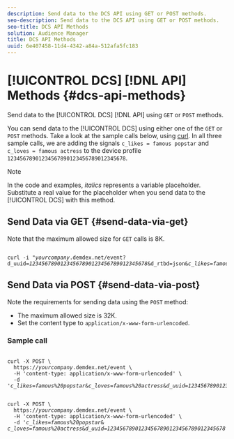 ```yaml
---
description: Send data to the DCS API using GET or POST methods.
seo-description: Send data to the DCS API using GET or POST methods.
seo-title: DCS API Methods
solution: Audience Manager
title: DCS API Methods
uuid: 6e407458-11d4-4342-a84a-512afa5fc183
---
```


# [!UICONTROL DCS] [!DNL API] Methods {#dcs-api-methods}

Send data to the [!UICONTROL DCS] [!DNL API] using `GET` or `POST` methods.

You can send data to the [!UICONTROL DCS] using either one of the `GET` or `POST` methods. Take a look at the sample calls below, using [curl](https://curl.haxx.se/). In all three sample calls, we are adding the signals `c_likes = famous popstar` and `c_loves = famous actress` to the device profile `12345678901234567890123456789012345678`.

>[!NOTE]
>
>In the code and examples, *italics* represents a variable placeholder. Substitute a real value for the placeholder when you send data to the [!UICONTROL DCS] with this method.

## Send Data via GET {#send-data-via-get}

Note that the maximum allowed size for `GET` calls is 8K.

<pre><code>
curl -i "<i>yourcompany</i>.demdex.net/event?
d_uuid=<i>12345678901234567890123456789012345678</i>&d_rtbd=json&<i>c_likes=famous%20popstar</i>&<i>c_loves=famous%20actress</i>"
</code></pre>

## Send Data via POST {#send-data-via-post}

Note the requirements for sending data using the `POST` method:

* The maximum allowed size is 32K.
* Set the content type to `application/x-www-form-urlencoded`.

### Sample call

<pre><code>
curl -X POST \ 
  https://<i>yourcompany</i>.demdex.net/event \ 
  -H 'content-type: application/x-www-form-urlencoded' \ 
  -d '<i>c_likes=famous%20popstar</i>&<i>c_loves=famous%20actress</i>&<i>d_uuid=12345678901234567890123456789012345678</i>'
</code></pre>

<pre><code>
curl -X POST \ 
  https://<i>yourcompany</i>.demdex.net/event \ 
  -H 'content-type: application/x-www-form-urlencoded' \ 
  -d '<i>c_likes=famous%20popstar</i>& <i>c_loves=famous%20actress</i>&<i>d_uuid=12345678901234567890123456789012345678</i>'
</code></pre>
